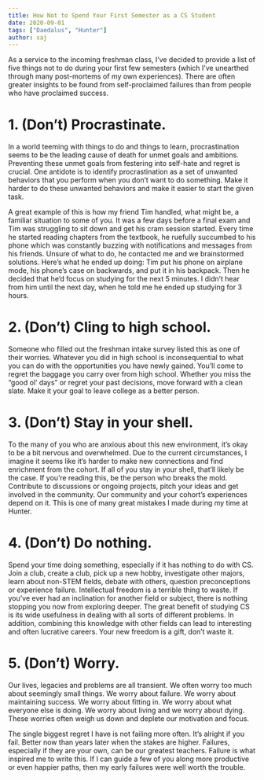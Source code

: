 ```yaml
---
title: How Not to Spend Your First Semester as a CS Student
date: 2020-09-01
tags: ["Daedalus", "Hunter"]
author: saj
---
```


As a service to the incoming freshman class, I’ve decided to provide a list of five things not to do during your first few semesters (which I’ve unearthed through many post-mortems of my own experiences). There are often greater insights to be found from self-proclaimed failures than from people who have proclaimed success.

# 1. (Don’t) Procrastinate.
In a world teeming with things to do and things to learn, procrastination seems to be the leading cause of death for unmet goals and ambitions. Preventing these unmet goals from festering into self-hate and regret is crucial. One antidote is to identify procrastination as a set of unwanted behaviors that you perform when you don’t want to do something. Make it harder to do these unwanted behaviors and make it easier to start the given task. 

A great example of this is how my friend Tim handled, what might be, a familiar situation to some of you. It was a few days before a final exam and Tim was struggling to sit down and get his cram session started. Every time he started reading chapters from the textbook, he ruefully succumbed to his phone which was constantly buzzing with notifications and messages from his friends. Unsure of what to do, he contacted me and we brainstormed solutions. Here’s what he ended up doing: Tim put his phone on airplane mode, his phone’s case on backwards, and put it in his backpack. Then he decided that he’d focus on studying for the next 5 minutes. I didn’t hear from him until the next day, when he told me he ended up studying for 3 hours.

# 2. (Don’t) Cling to high school. 
Someone who filled out the freshman intake survey listed this as one of their worries. Whatever you did in high school is inconsequential to what you can do with the opportunities you have newly gained. You’ll come to regret the baggage you carry over from high school. Whether you miss the “good ol’ days” or regret your past decisions, move forward with a clean slate. Make it your goal to leave college as a better person.

# 3. (Don’t) Stay in your shell. 
To the many of you who are anxious about this new environment, it’s okay to be a bit nervous and overwhelmed. Due to the current circumstances, I imagine it seems like it’s harder to make new connections and find enrichment from the cohort. If all of you stay in your shell, that’ll likely be the case. If you’re reading this, be the person who breaks the mold. Contribute to discussions or ongoing projects, pitch your ideas and get involved in the community. Our community and your cohort’s experiences depend on it. This is one of many great mistakes I made during my time at Hunter. 

# 4. (Don’t) Do nothing. 
Spend your time doing something, especially if it has nothing to do with CS. Join a club, create a club, pick up a new hobby, investigate other majors, learn about non-STEM fields, debate with others, question preconceptions or experience failure. Intellectual freedom is a terrible thing to waste. If you’ve ever had an inclination for another field or subject, there is nothing stopping you now from exploring deeper. The great benefit of studying CS is its wide usefulness in dealing with all sorts of different problems. In addition, combining this knowledge with other fields can lead to interesting and often lucrative careers. Your new freedom is a gift, don’t waste it. 

# 5. (Don’t) Worry. 
Our lives, legacies and problems are all transient. We often worry too much about seemingly small things. We worry about failure. We worry about maintaining success. We worry about fitting in. We worry about what everyone else is doing. We worry about living and we worry about dying. These worries often weigh us down and deplete our motivation and focus. 

The single biggest regret I have is not failing more often. It’s alright if you fail. Better now than years later when the stakes are higher. Failures, especially if they are your own, can be our greatest teachers. Failure is what inspired me to write this. If I can guide a few of you along more productive or even happier paths, then my early failures were well worth the trouble.